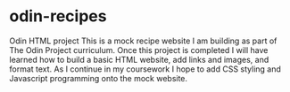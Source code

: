 # odin-recipes
Odin HTML project
This is a mock recipe website I am building as part of The Odin Project curriculum. 
Once this project is completed I will have learned how to build a basic HTML website, add links and images, and format text. As I continue in my coursework I hope to add CSS styling and Javascript programming onto the mock website. 